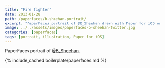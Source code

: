 ```yaml
---
title: "Fire fighter"
date: 2013-01-28
path: /paperfaces/b-sheehan-portrait/
excerpt: "PaperFaces portrait of @B_Sheehan drawn with Paper for iOS on an iPad."
image: ../../assets/images/paperfaces-b-sheehan-twitter.jpg
categories: [paperfaces]
tags: [portrait, illustration, Paper for iOS]
---
```


PaperFaces portrait of [@B_Sheehan](https://twitter.com/B_Sheehan).

{% include_cached boilerplate/paperfaces.md %}
